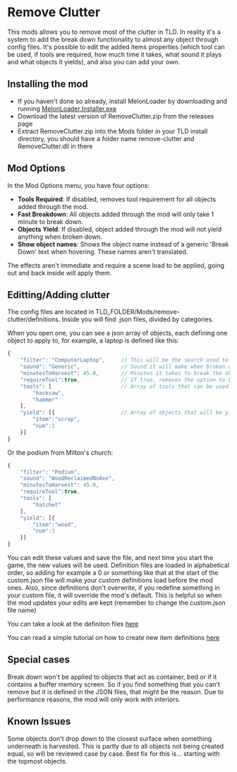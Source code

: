 # Remove Clutter
This mods allows you to remove most of the clutter in TLD. In reality it's a system to add the break down functionality to almost any object through config files. It's possible to edit the added items properties (which tool can be used, if tools are required, how much time it takes, what sound it plays and what objects it yields), and also you can add your own.

## Installing the mod
* If you haven't done so already, install MelonLoader by downloading and running [MelonLoader.Installer.exe](https://github.com/HerpDerpinstine/MelonLoader/releases/latest/download/MelonLoader.Installer.exe)
* Download the latest version of RemoveClutter.zip from the releases page
* Extract RemoveClutter.zip into the Mods folder in your TLD install directory, you should have a folder name remove-clutter and RemoveClutter.dll in there

## Mod Options
In the Mod Options menu, you have four options:
* **Tools Required**: If disabled, removes tool requirement for all objects added through the mod.
* **Fast Breakdown**: All objects added through the mod will only take 1 minute to break down.
* **Objects Yield**: If disabled, object added through the mod will not yield anything when broken down.
* **Show object names**: Shows the object name instead of a generic 'Break Down' text when hovering. These names aren't translated.

The effects aren't immediate and require a scene load to be applied, going out and back inside will apply them.

## Editting/Adding clutter
The config files are located in TLD_FOLDER/Mods/remove-clutter/definitions.
Inside you will find .json files, divided by categories.

When you open one, you can see a json array of objects, each defining one object to apply to, for example, a laptop is defined like this:

```javascript
{
	"filter": "ComputerLaptop",		// This will be the search used to find the object in the scene.
	"sound": "Generic",				// Sound it will make when broken down. 
	"minutesToHarvest": 45.0,		// Minutes it takes to break the object down.
	"requireTool":true,				// If true, removes the option to break down by hand.
	"tools": [						// Array of tools that can be used. 
		"hacksaw",
		"hammer"
	],
	"yield": [{						// Array of objects that will be yield. 
		"item":"scrap",
		"num":1
	}]
}
```

Or the podium from Milton's church:
```javascript
{
	"filter": "Podium",
	"sound": "WoodReclaimedNoAxe",
	"minutesToHarvest": 45.0,
	"requireTool":true,
	"tools": [
		"hatchet"
	],
	"yield": [{
		"item":"wood",
		"num":3
	}]
}
```

You can edit these values and save the file, and next time you start the game, the new values will be used.
Definition files are loaded in alphabetical order, so adding for example a 0 or something like that at the start of the custom.json file will make your custom definitions load before the mod ones. Also, since definitions don't overwrite, if you redefine something in your custom file, it will override the mod's default. This is helpful so when the mod updates your edits are kept (remember to change the custom.json file name)

You can take a look at the definiton files [here](./src/remove-clutter/definitions)

You can read a simple tutorial on how to create new item definitions [here](./Tutorial.md)

## Special cases
Break down won't be applied to objects that act as container, bed or if it contains a buffer memory screen. So if you find something that you can't remove but it is defined in the JSON files, that might be the reason.
Due to performance reasons, the mod will only work with interiors.

## Known Issues
Some objects don't drop down to the closest surface when something underneath is harvested. This is partly due to all objects not being created equal, so will be reviewed case by case. Best fix for this is... starting with the topmost objects.